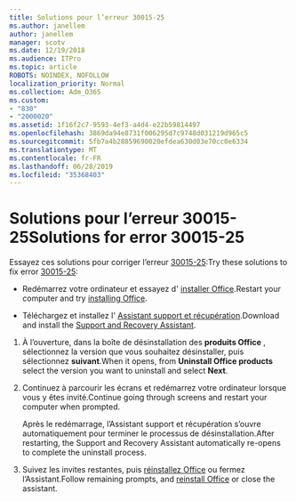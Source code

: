```yaml
---
title: Solutions pour l’erreur 30015-25
ms.author: janellem
author: janellem
manager: scotv
ms.date: 12/19/2018
ms.audience: ITPro
ms.topic: article
ROBOTS: NOINDEX, NOFOLLOW
localization_priority: Normal
ms.collection: Adm_O365
ms.custom:
- "830"
- "2000020"
ms.assetid: 1f16f2c7-9593-4ef3-a4d4-e22b59814497
ms.openlocfilehash: 3869da94e8731f006295d7c9748d031219d965c5
ms.sourcegitcommit: 5fb7a4b28859690020efdea630d03e70cc0e6334
ms.translationtype: MT
ms.contentlocale: fr-FR
ms.lasthandoff: 06/28/2019
ms.locfileid: "35368403"
---
```

# <a name="solutions-for-error-30015-25"></a><span data-ttu-id="a4177-102">Solutions pour l’erreur 30015-25</span><span class="sxs-lookup"><span data-stu-id="a4177-102">Solutions for error 30015-25</span></span>

<span data-ttu-id="a4177-103">Essayez ces solutions pour corriger l’erreur [30015-25](https://support.office.com/article/d5df89a9-0507-4b4c-92f9-22f457e630aa?wt.mc_id=Alchemy_ClientDIA):</span><span class="sxs-lookup"><span data-stu-id="a4177-103">Try these solutions to fix error [30015-25](https://support.office.com/article/d5df89a9-0507-4b4c-92f9-22f457e630aa?wt.mc_id=Alchemy_ClientDIA):</span></span>
  
- <span data-ttu-id="a4177-104">Redémarrez votre ordinateur et essayez d' [installer Office](https://portal.office.com/OLS/MySoftware.aspx).</span><span class="sxs-lookup"><span data-stu-id="a4177-104">Restart your computer and try [installing Office](https://portal.office.com/OLS/MySoftware.aspx).</span></span>

- <span data-ttu-id="a4177-105">Téléchargez et installez l' [Assistant support et récupération](https://aka.ms/SARA-OfficeUninstall-Alchemy).</span><span class="sxs-lookup"><span data-stu-id="a4177-105">Download and install the [Support and Recovery Assistant](https://aka.ms/SARA-OfficeUninstall-Alchemy).</span></span>

1. <span data-ttu-id="a4177-106">À l’ouverture, dans la boîte de désinstallation des **produits Office** , sélectionnez la version que vous souhaitez désinstaller, puis sélectionnez **suivant**.</span><span class="sxs-lookup"><span data-stu-id="a4177-106">When it opens, from **Uninstall Office products** select the version you want to uninstall and select **Next**.</span></span>

2. <span data-ttu-id="a4177-107">Continuez à parcourir les écrans et redémarrez votre ordinateur lorsque vous y êtes invité.</span><span class="sxs-lookup"><span data-stu-id="a4177-107">Continue going through screens and restart your computer when prompted.</span></span>

    <span data-ttu-id="a4177-108">Après le redémarrage, l’Assistant support et récupération s’ouvre automatiquement pour terminer le processus de désinstallation.</span><span class="sxs-lookup"><span data-stu-id="a4177-108">After restarting, the Support and Recovery Assistant automatically re-opens to complete the uninstall process.</span></span>

3. <span data-ttu-id="a4177-109">Suivez les invites restantes, puis [réinstallez Office](https://portal.office.com/OLS/MySoftware.aspx) ou fermez l’Assistant.</span><span class="sxs-lookup"><span data-stu-id="a4177-109">Follow remaining prompts, and [reinstall Office](https://portal.office.com/OLS/MySoftware.aspx) or close the assistant.</span></span>
